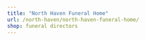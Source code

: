 ```yaml
---
title: "North Haven Funeral Home"
url: /north-haven/north-haven-funeral-home/
shop: funeral directors
---
```

